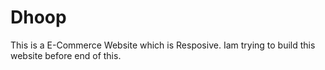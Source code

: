 # Dhoop
This is a E-Commerce Website which is Resposive.
Iam trying to build this website before end of this.
